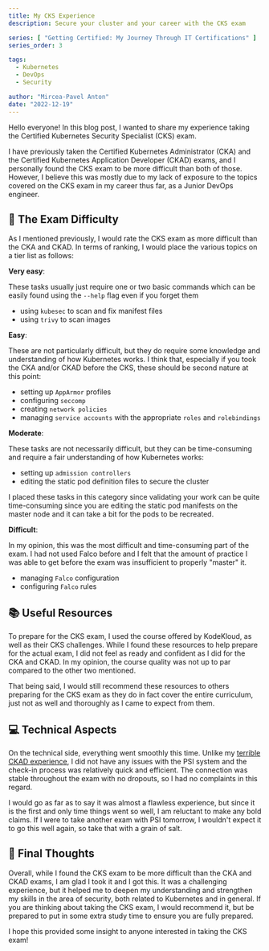 ```yaml
---
title: My CKS Experience
description: Secure your cluster and your career with the CKS exam

series: [ "Getting Certified: My Journey Through IT Certifications" ]
series_order: 3

tags:
  - Kubernetes
  - DevOps
  - Security

author: "Mircea-Pavel Anton"
date: "2022-12-19"
---
```


Hello everyone! In this blog post, I wanted to share my experience taking the Certified Kubernetes Security Specialist (CKS) exam.

I have previously taken the Certified Kubernetes Administrator (CKA) and the Certified Kubernetes Application Developer (CKAD) exams, and I personally found the CKS exam to be more difficult than both of those. However, I believe this was mostly due to my lack of exposure to the topics covered on the CKS exam in my career thus far, as a Junior DevOps engineer.

## 📝 The Exam Difficulty

As I mentioned previously, I would rate the CKS exam as more difficult than the CKA and CKAD. In terms of ranking, I would place the various topics on a tier list as follows:

**Very easy**:

These tasks usually just require one or two basic commands which can be easily found using the `--help` flag even if you forget them

- using `kubesec` to scan and fix manifest files
- using `trivy` to scan images

**Easy**:

These are not particularly difficult, but they do require some knowledge and understanding of how Kubernetes works. I think that, especially if you took the CKA and/or CKAD before the CKS, these should be second nature at this point:

- setting up `AppArmor` profiles
- configuring `seccomp`
- creating `network policies`
- managing `service accounts` with the appropriate `roles` and `rolebindings`

**Moderate**:

These tasks are not necessarily difficult, but they can be time-consuming and require a fair understanding of how Kubernetes works:

- setting up `admission controllers`
- editing the static pod definition files to secure the cluster

I placed these tasks in this category since validating your work can be quite time-consuming since you are editing the static pod manifests on the master node and it can take a bit for the pods to be recreated.

**Difficult**:

In my opinion, this was the most difficult and time-consuming part of the exam. I had not used Falco before and I felt that the amount of practice I was able to get before the exam was insufficient to properly "master" it.

- managing `Falco` configuration
- configuring `Falco` rules

## 📚 Useful Resources

To prepare for the CKS exam, I used the course offered by KodeKloud, as well as their CKS challenges. While I found these resources to help prepare for the actual exam, I did not feel as ready and confident as I did for the CKA and CKAD. In my opinion, the course quality was not up to par compared to the other two mentioned.

That being said, I would still recommend these resources to others preparing for the CKS exam as they do in fact cover the entire curriculum, just not as well and thoroughly as I came to expect from them.

## 💻 Technical Aspects

On the technical side, everything went smoothly this time. Unlike my [terrible CKAD experience](http://mirceanton.com/posts/2022-12-13-my-ckad-experience/), I did not have any issues with the PSI system and the check-in process was relatively quick and efficient. The connection was stable throughout the exam with no dropouts, so I had no complaints in this regard.

I would go as far as to say it was almost a flawless experience, but since it is the first and only time things went so well, I am reluctant to make any bold claims. If I were to take another exam with PSI tomorrow, I wouldn't expect it to go this well again, so take that with a grain of salt.

## 💭 Final Thoughts

Overall, while I found the CKS exam to be more difficult than the CKA and CKAD exams, I am glad I took it and I got this. It was a challenging experience, but it helped me to deepen my understanding and strengthen my skills in the area of security, both related to Kubernetes and in general. If you are thinking about taking the CKS exam, I would recommend it, but be prepared to put in some extra study time to ensure you are fully prepared.

I hope this provided some insight to anyone interested in taking the CKS exam!
